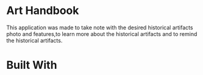 # Art Handbook

This application was made to take note with the desired historical artifacts photo and features,to learn more about the 
historical artifacts and to remind the historical artifacts.

# Built With
